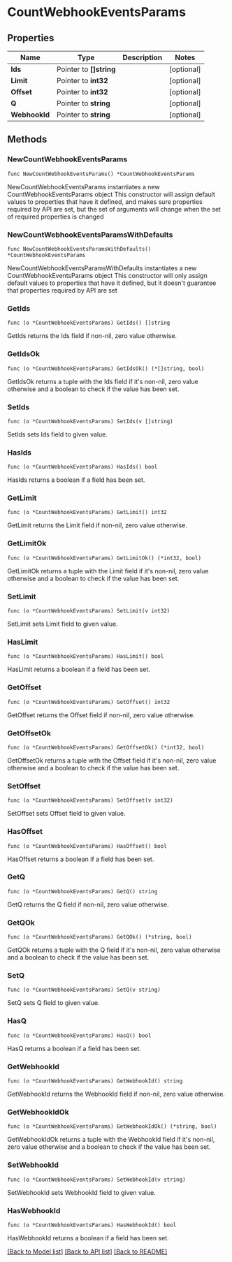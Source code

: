 # CountWebhookEventsParams

## Properties

Name | Type | Description | Notes
------------ | ------------- | ------------- | -------------
**Ids** | Pointer to **[]string** |  | [optional] 
**Limit** | Pointer to **int32** |  | [optional] 
**Offset** | Pointer to **int32** |  | [optional] 
**Q** | Pointer to **string** |  | [optional] 
**WebhookId** | Pointer to **string** |  | [optional] 

## Methods

### NewCountWebhookEventsParams

`func NewCountWebhookEventsParams() *CountWebhookEventsParams`

NewCountWebhookEventsParams instantiates a new CountWebhookEventsParams object
This constructor will assign default values to properties that have it defined,
and makes sure properties required by API are set, but the set of arguments
will change when the set of required properties is changed

### NewCountWebhookEventsParamsWithDefaults

`func NewCountWebhookEventsParamsWithDefaults() *CountWebhookEventsParams`

NewCountWebhookEventsParamsWithDefaults instantiates a new CountWebhookEventsParams object
This constructor will only assign default values to properties that have it defined,
but it doesn't guarantee that properties required by API are set

### GetIds

`func (o *CountWebhookEventsParams) GetIds() []string`

GetIds returns the Ids field if non-nil, zero value otherwise.

### GetIdsOk

`func (o *CountWebhookEventsParams) GetIdsOk() (*[]string, bool)`

GetIdsOk returns a tuple with the Ids field if it's non-nil, zero value otherwise
and a boolean to check if the value has been set.

### SetIds

`func (o *CountWebhookEventsParams) SetIds(v []string)`

SetIds sets Ids field to given value.

### HasIds

`func (o *CountWebhookEventsParams) HasIds() bool`

HasIds returns a boolean if a field has been set.

### GetLimit

`func (o *CountWebhookEventsParams) GetLimit() int32`

GetLimit returns the Limit field if non-nil, zero value otherwise.

### GetLimitOk

`func (o *CountWebhookEventsParams) GetLimitOk() (*int32, bool)`

GetLimitOk returns a tuple with the Limit field if it's non-nil, zero value otherwise
and a boolean to check if the value has been set.

### SetLimit

`func (o *CountWebhookEventsParams) SetLimit(v int32)`

SetLimit sets Limit field to given value.

### HasLimit

`func (o *CountWebhookEventsParams) HasLimit() bool`

HasLimit returns a boolean if a field has been set.

### GetOffset

`func (o *CountWebhookEventsParams) GetOffset() int32`

GetOffset returns the Offset field if non-nil, zero value otherwise.

### GetOffsetOk

`func (o *CountWebhookEventsParams) GetOffsetOk() (*int32, bool)`

GetOffsetOk returns a tuple with the Offset field if it's non-nil, zero value otherwise
and a boolean to check if the value has been set.

### SetOffset

`func (o *CountWebhookEventsParams) SetOffset(v int32)`

SetOffset sets Offset field to given value.

### HasOffset

`func (o *CountWebhookEventsParams) HasOffset() bool`

HasOffset returns a boolean if a field has been set.

### GetQ

`func (o *CountWebhookEventsParams) GetQ() string`

GetQ returns the Q field if non-nil, zero value otherwise.

### GetQOk

`func (o *CountWebhookEventsParams) GetQOk() (*string, bool)`

GetQOk returns a tuple with the Q field if it's non-nil, zero value otherwise
and a boolean to check if the value has been set.

### SetQ

`func (o *CountWebhookEventsParams) SetQ(v string)`

SetQ sets Q field to given value.

### HasQ

`func (o *CountWebhookEventsParams) HasQ() bool`

HasQ returns a boolean if a field has been set.

### GetWebhookId

`func (o *CountWebhookEventsParams) GetWebhookId() string`

GetWebhookId returns the WebhookId field if non-nil, zero value otherwise.

### GetWebhookIdOk

`func (o *CountWebhookEventsParams) GetWebhookIdOk() (*string, bool)`

GetWebhookIdOk returns a tuple with the WebhookId field if it's non-nil, zero value otherwise
and a boolean to check if the value has been set.

### SetWebhookId

`func (o *CountWebhookEventsParams) SetWebhookId(v string)`

SetWebhookId sets WebhookId field to given value.

### HasWebhookId

`func (o *CountWebhookEventsParams) HasWebhookId() bool`

HasWebhookId returns a boolean if a field has been set.


[[Back to Model list]](../README.md#documentation-for-models) [[Back to API list]](../README.md#documentation-for-api-endpoints) [[Back to README]](../README.md)


